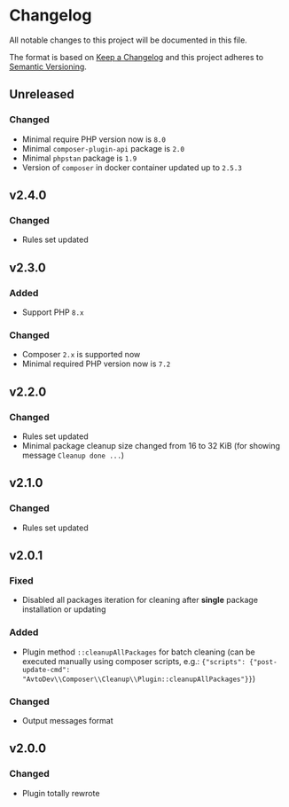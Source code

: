 # Changelog

All notable changes to this project will be documented in this file.

The format is based on [Keep a Changelog][keepachangelog] and this project adheres to [Semantic Versioning][semver].

## Unreleased

### Changed

- Minimal require PHP version now is `8.0`
- Minimal `composer-plugin-api` package  is `2.0`
- Minimal `phpstan` package  is `1.9`
- Version of `composer` in docker container updated up to `2.5.3`

## v2.4.0

### Changed

- Rules set updated

## v2.3.0

### Added

- Support PHP `8.x`

### Changed

- Composer `2.x` is supported now
- Minimal required PHP version now is `7.2`

## v2.2.0

### Changed

- Rules set updated
- Minimal package cleanup size changed from 16 to 32 KiB (for showing message `Cleanup done ...`)

## v2.1.0

### Changed

- Rules set updated

## v2.0.1

### Fixed

- Disabled all packages iteration for cleaning after **single** package installation or updating

### Added

- Plugin method `::cleanupAllPackages` for batch cleaning (can be executed manually using composer scripts, e.g.: `{"scripts": {"post-update-cmd": "AvtoDev\\Composer\\Cleanup\\Plugin::cleanupAllPackages"}}`)

### Changed

- Output messages format

## v2.0.0

### Changed

- Plugin totally rewrote

[keepachangelog]:https://keepachangelog.com/en/1.0.0/
[semver]:https://semver.org/spec/v2.0.0.html
